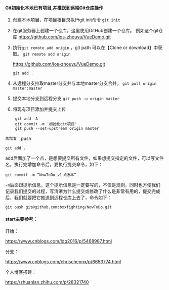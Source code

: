 #### Git初始化本地已有项目,并推送到远端Git仓库操作

1. 创建本地项目，在项目根目录执行git init命令
` git init `

2. 在git服务器上创建一个仓库，这里使用GitHub创建一个仓库。
     例如这个git仓库
       https://github.com/ios-zhouyu/VueDemo.git

3. 执行`git remote add origin` ，git path 可以在【Clone or download】中获取。
     `git remote add origin`

      https://github.com/ios-zhouyu/VueDemo.git  

     ` git add . `
     
4. 从远程分支拉取master分支并与本地master分支合并。
     `git pull origin master:master `

5. 提交本地分支到远程分支
     `git push -u origin master`

6. 将现有项目添加并提交上传

      ```
       git add -A
       git commit -m '初始化git项目'
       git push --set-upstream origin master
      ```

 ####　push

`git add .`

add后面加了一个点，是想要提交所有文件，如果想提交指定的文件，可以写文件名，执行完增加命令后，要执行提交命令，如下：

`git commit –m “NowToDo_v1.0版本”`

`-m`后面跟提示信息，这个提示信息是一定要写的，不仅是规则，同时也方便我们记录我们提交的过程，写清晰为什么提交或修改了什么是非常有用的，提交完成后，我们就要把它推送到远程仓库上去了，命令如下：

`git push git@github.com:bxxfighting/NowToDo.git`

   

#### start主要参考：

开始：

https://www.cnblogs.com/ldq2016/p/5468987.html

分支：

https://www.cnblogs.com/chrischennx/p/6653774.html

个人博客搭建：

https://zhuanlan.zhihu.com/p/28321740



 

  